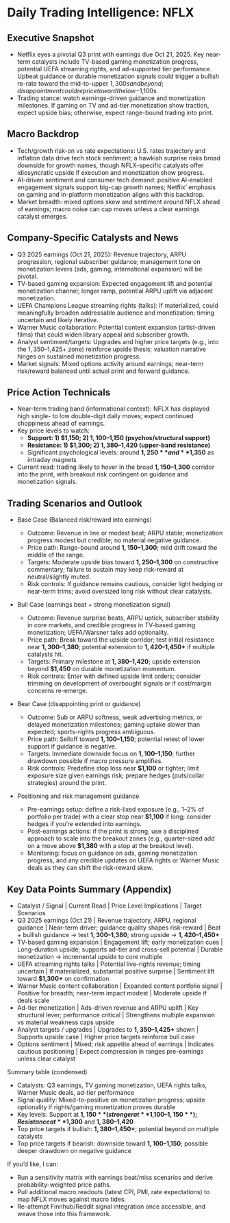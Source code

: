 # Daily Trading Intelligence: NFLX

## Executive Snapshot
- Netflix eyes a pivotal Q3 print with earnings due Oct 21, 2025. Key near-term catalysts include TV-based gaming monetization progress, potential UEFA streaming rights, and ad-supported tier performance. Upbeat guidance or durable monetization signals could trigger a bullish re-rate toward the mid-to-upper $1,300s and beyond; disappointment could reprice toward the low-$1,100s.
- Trading stance: watch earnings-driven guidance and monetization milestones. If gaming on TV and ad-tier monetization show traction, expect upside bias; otherwise, expect range-bound trading into print.

## Macro Backdrop
- Tech/growth risk-on vs rate expectations: U.S. rates trajectory and inflation data drive tech stock sentiment; a hawkish surprise risks broad downside for growth names, though NFLX-specific catalysts offer idiosyncratic upside if execution and monetization show progress.
- AI-driven sentiment and consumer tech demand: positive AI-enabled engagement signals support big-cap growth names; Netflix’ emphasis on gaming and in-platform monetization aligns with this backdrop.
- Market breadth: mixed options skew and sentiment around NFLX ahead of earnings; macro noise can cap moves unless a clear earnings catalyst emerges.

## Company-Specific Catalysts and News
- Q3 2025 earnings (Oct 21, 2025): Revenue trajectory, ARPU progression, regional subscriber guidance; management tone on monetization levers (ads, gaming, international expansion) will be pivotal.
- TV-based gaming expansion: Expected engagement lift and potential monetization channel; longer ramp, potential ARPU uplift via adjacent monetization.
- UEFA Champions League streaming rights (talks): If materialized, could meaningfully broaden addressable audience and monetization; timing uncertain and likely iterative.
- Warner Music collaboration: Potential content expansion (artist-driven films) that could widen library appeal and subscriber growth.
- Analyst sentiment/targets: Upgrades and higher price targets (e.g., into the $1,350–$1,425+ zone) reinforce upside thesis; valuation narrative hinges on sustained monetization progress.
- Market signals: Mixed options activity around earnings; near-term risk/reward balanced until actual print and forward guidance.

## Price Action Technicals
- Near-term trading band (informational context): NFLX has displayed high single- to low double-digit daily moves; expect continued choppiness ahead of earnings.
- Key price levels to watch:
  - **Support: 1) $1,150; 2) $1,100–$1,150 (psychos/structural support)**  
  - **Resistance: 1) $1,300; 2) $1,380–$1,420 (upper-band resistance)**  
  - Significant psychological levels: around **$1,250** and **$1,350** as intraday magnets
- Current read: trading likely to hover in the broad **$1,150–$1,300** corridor into the print, with breakout risk contingent on guidance and monetization signals.

## Trading Scenarios and Outlook

- Base Case (Balanced risk/reward into earnings)
  - Outcome: Revenue in line or modest beat; ARPU stable; monetization progress modest but credible; no material negative guidance.
  - Price path: Range-bound around **$1,150–$1,300**; mild drift toward the middle of the range.
  - Targets: Moderate upside bias toward **$1,250–$1,300** on constructive commentary; failure to sustain may keep risk-reward at neutral/slightly muted.
  - Risk controls: If guidance remains cautious, consider light hedging or near-term trims; avoid oversized long risk without clear catalysts.

- Bull Case (earnings beat + strong monetization signal)
  - Outcome: Revenue surprise beats, ARPU uptick, subscriber stability in core markets, and credible progress in TV-based gaming monetization; UEFA/Warsner talks add optionality.
  - Price path: Break toward the upside corridor; test initial resistance near **$1,300–$1,380**; potential extension to **$1,420–$1,450+** if multiple catalysts hit.
  - Targets: Primary milestone at **$1,380–$1,420**; upside extension beyond **$1,450** on durable monetization momentum.
  - Risk controls: Enter with defined upside limit orders; consider trimming on development of overbought signals or if cost/margin concerns re-emerge.

- Bear Case (disappointing print or guidance)
  - Outcome: Sub or ARPU softness, weak advertising metrics, or delayed monetization milestones; gaming uptake slower than expected; sports-rights progress ambiguous.
  - Price path: Selloff toward **$1,100–$1,150**; potential retest of lower support if guidance is negative.
  - Targets: Immediate downside focus on **$1,100–$1,150**; further drawdown possible if macro pressure amplifies.
  - Risk controls: Predefine stop loss near **$1,100** or tighter; limit exposure size given earnings risk; prepare hedges (puts/collar strategies) around the print.

- Positioning and risk management guidance
  - Pre-earnings setup: define a risk-lixed exposure (e.g., 1–2% of portfolio per trade) with a clear stop near **$1,100** if long; consider hedges if you’re extended into earnings.
  - Post-earnings actions: if the print is strong, use a disciplined approach to scale into the breakout zones (e.g., quarter-sized add on a move above **$1,380** with a stop at the breakout level).
  - Monitoring: focus on guidance on ads, gaming monetization progress, and any credible updates on UEFA rights or Warner Music deals as they can shift the risk-reward skew.

## Key Data Points Summary (Appendix)

- Catalyst / Signal | Current Read | Price Level Implications | Target Scenarios
- Q3 2025 earnings (Oct 21) | Revenue trajectory, ARPU, regional guidance | Near-term driver; guidance quality shapes risk-reward | Beat + bullish guidance → test **$1,300–$1,380**; strong upside → **$1,420–$1,450+**
- TV-based gaming expansion | Engagement lift; early monetization cues | Long-duration upside; supports ad-tier and cross-sell potential | Durable monetization → incremental upside to core multiple
- UEFA streaming rights talks | Potential live-rights revenue; timing uncertain | If materialized, substantial positive surprise | Sentiment lift toward **$1,300+** on confirmation
- Warner Music content collaboration | Expanded content portfolio signal | Positive for breadth; near-term impact modest | Moderate upside if deals scale
- Ad-tier monetization | Ads-driven revenue and ARPU uplift | Key structural lever; performance critical | Strengthens multiple expansion vs material weakness caps upside
- Analyst targets / upgrades | Upgrades to **$1,350–$1,425+** shown | Supports upside case | Higher price targets reinforce bull case
- Options sentiment | Mixed; risk appetite ahead of earnings | Indicates cautious positioning | Expect compression in ranges pre-earnings unless clear catalyst

Summary table (condensed)
- Catalysts: Q3 earnings, TV gaming monetization, UEFA rights talks, Warner Music deals, ad-tier performance
- Signal quality: Mixed-to-positive on monetization progress; upside optionality if rights/gaming monetization proves durable
- Key levels: Support at **$1,150** (stronger at **$1,100–$1,150**); Resistance at **$1,300** and **$1,380–$1,420**
- Top price targets if bullish: **$1,380–$1,450+**; potential beyond on multiple catalysts
- Top price targets if bearish: downside toward **$1,100–$1,150**; possible deeper drawdown on negative guidance

If you’d like, I can:
- Run a sensitivity matrix with earnings beat/miss scenarios and derive probability-weighted price paths.
- Pull additional macro readouts (latest CPI, PMI, rate expectations) to map NFLX moves against macro tides.
- Re-attempt Finnhub/Reddit signal integration once accessible, and weave those into this framework.